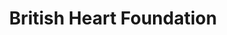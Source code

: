 ---
title: "British Heart Foundation"
url: /chelmsford/british-heart-foundation-high-chelmer/
shop: charity
---